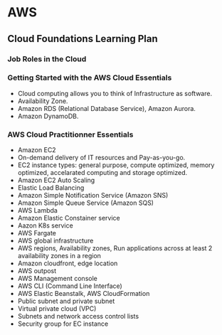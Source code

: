 # AWS

## Cloud Foundations Learning Plan

### Job Roles in the Cloud

### Getting Started with the AWS Cloud Essentials
- Cloud computing allows you to think of Infrastructure as software.
- Availability Zone.
- Amazon RDS (Relational Database Service), Amazon Aurora.
- Amazon DynamoDB.

### AWS Cloud Practitionner Essentials
- Amazon EC2
- On-demand delivery of IT resources and Pay-as-you-go.
- EC2 instance types: general purpose, compute optimized, memory optimized, accelarated computing and storage optimized.
- Amazon EC2 Auto Scaling
- Elastic Load Balancing
- Amazon Simple Notification Service (Amazon SNS)
- Amazon Simple Queue Service (Amazon SQS)
- AWS Lambda
- Amazon Elastic Constainer service
- Aazon K8s service
- AWS Fargate
- AWS global infrastructure
- AWS regions, Availability zones, Run applications across at least 2 availability zones in a region
- Amazon cloudfront, edge location
- AWS outpost
- AWS Management console
- AWS CLI (Command Line Interface)
- AWS Elastic Beanstalk, AWS CloudFormation
- Public subnet and private subnet
- Virtual private cloud (VPC)
- Subnets and network access control lists
- Security group for EC instance